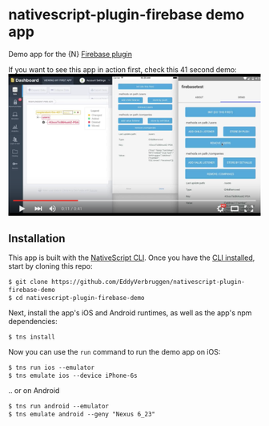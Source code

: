 # nativescript-plugin-firebase demo app

Demo app for the {N} [Firebase plugin](https://www.npmjs.com/package/nativescript-plugin-firebase)

If you want to see this app in action first, check this 41 second demo:
[![YouTube demo, 41 sec](screenshots/yt-thumb.png)](https://youtu.be/7zYU5e0Djkw "YouTube demo, 41 sec")


## Installation

This app is built with the [NativeScript CLI](https://github.com/NativeScript/nativescript-cli).
Once you have the [CLI installed](https://github.com/NativeScript/nativescript-cli#installation), start by cloning this repo:

```
$ git clone https://github.com/EddyVerbruggen/nativescript-plugin-firebase-demo
$ cd nativescript-plugin-firebase-demo
```

Next, install the app's iOS and Android runtimes, as well as the app's npm dependencies:

```
$ tns install
```

Now you can use the `run` command to run the demo app on iOS:

```
$ tns run ios --emulator
$ tns emulate ios --device iPhone-6s
```

.. or on Android

```
$ tns run android --emulator
$ tns emulate android --geny "Nexus 6_23"
```
